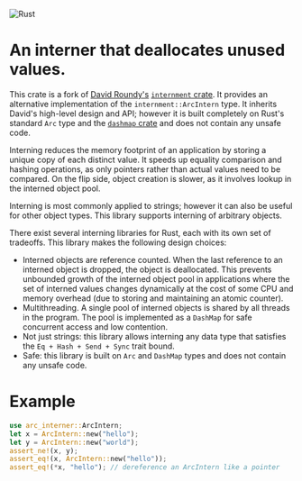 ![Rust](https://github.com/ryzhyk/range-interner/workflows/Rust/badge.svg)

# An interner that deallocates unused values.

This crate is a fork of [David Roundy's](https://github.com/droundy/)
[`internment` crate](https://crates.io/crates/internment).
It provides an alternative implementation of the `internment::ArcIntern`
type.  It inherits David's high-level design and API; however it is built
completely on Rust's standard `Arc` type and the
[`dashmap` crate](https://crates.io/crates/dashmap) and does not contain
any unsafe code.

Interning reduces the memory footprint of an application by storing
a unique copy of each distinct value.  It speeds up equality
comparison and hashing operations, as only pointers rather than actual
values need to be compared.  On the flip side, object creation is
slower, as it involves lookup in the interned object pool.

Interning is most commonly applied to strings; however it can also
be useful for other object types.  This library supports interning
of arbitrary objects.

There exist several interning libraries for Rust, each with its own
set of tradeoffs.  This library makes the following design
choices:

- Interned objects are reference counted.  When the last reference to
  an interned object is dropped, the object is deallocated.  This
  prevents unbounded growth of the interned object pool in applications
  where the set of interned values changes dynamically at the cost of
  some CPU and memory overhead (due to storing and maintaining an
  atomic counter).
- Multithreading.  A single pool of interned objects is shared by all
  threads in the program.  The pool is implemented as a `DashMap` for
  safe concurrent access and low contention.
- Not just strings: this library allows interning any data type that
  satisfies the `Eq + Hash + Send + Sync` trait bound.
- Safe: this library is built on `Arc` and `DashMap` types
  and does not contain any unsafe code.

# Example

```rust
use arc_interner::ArcIntern;
let x = ArcIntern::new("hello");
let y = ArcIntern::new("world");
assert_ne!(x, y);
assert_eq!(x, ArcIntern::new("hello"));
assert_eq!(*x, "hello"); // dereference an ArcIntern like a pointer
```
